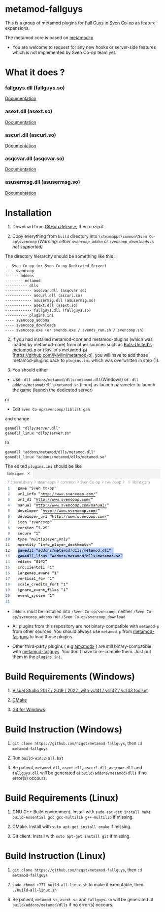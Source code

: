 # metamod-fallguys

This is a group of metamod plugins for [Fall Guys in Sven Co-op](https://github.com/hzqst/sven-fallguys) as feature expansions.

The metamod core is based on [metamod-p](https://github.com/Bots-United/metamod-p)

* You are welcome to request for any new hooks or server-side features which is not implemented by Sven Co-op team yet.

# What it does ?

### fallguys.dll (fallguys.so)

[Documentation](README_FALLGUYS.md)

### asext.dll (asext.so)

[Documentation](README_ASEXT.md)

### ascurl.dll (ascurl.so)

[Documentation](README_ASCURL.md)

### asqcvar.dll (asqcvar.so)

[Documentation](README_ASQCVAR.md)

### asusermsg.dll (asusermsg.so)

[Documentation](README_ASUSERMSG.md)

# Installation

1. Download from [GitHub Release](https://github.com/hzqst/metamod-fallguys/releases), then unzip it.

1. Copy everything from `build` directory into `\steamapps\common\Sven Co-op\svencoop` *(Warning: either `svencoop_addon` or `svencoop_downloads` is not supported)*

The directory hierarchy should be something like this :
```
-- Sven Co-op (or Sven Co-op Dedicated Server)
---- svencoop
------ addons
-------- metamod
---------- dlls
------------ asqcvar.dll (asqcvar.so)
------------ ascurl.dll (ascurl.so)
------------ asusermsg.dll (asusermsg.so)
------------ asext.dll (asext.so)
------------ fallguys.dll (fallguys.so)
---------- plugins.ini
---- svencoop_addons
---- svencoop_downloads
---- svencoop.exe (or svends.exe / svends_run.sh / svencoop.sh)
```

2. If you had installed metamod-core and metamod-plugins (which was loaded by metamod-core) from other sources such as [Bots-United's metamod-p](https://github.com/Bots-United/metamod-p) or (jkivilin's metamod-p)[https://github.com/jkivilin/metamod-p], you will have to add those metamod-plugins back to `plugins.ini` which was overwritten in step (1).

3. You should either 

* Use `-dll addons/metamod/dlls/metamod.dll`(Windows) or `-dll addons/metamod/dlls/metamod.so` (linux) as launch parameter to launch the game (launch the dedicated server)

or

* Edit `Sven Co-op/svencoop/liblist.gam`

and change

```
gamedll "dlls/server.dll"
gamedll_linux "dlls/server.so"
```

to
 
```
gamedll "addons/metamod/dlls/metamod.dll"
gamedll_linux "addons/metamod/dlls/metamod.so"
```

The edited `plugins.ini` should be like ![](/img/1.png)

* `addons` must be installed into `/Sven Co-op/svencoop`, neither `/Sven Co-op/svencoop_addons` nor `/Sven Co-op/svencoop_download`

* All plugins from this repository are not binary-compatible with `metamod-p` from other sources. You should always use `metamod-p` from [metamod-fallguys](https://github.com/hzqst/metamod-fallguys/tree/main/metamod) to load those plugins.

* Other third-party plugins ( e.g [amxmodx](https://github.com/alliedmodders/amxmodx) ) are still binary-compatible with [metamod-fallguys](https://github.com/hzqst/metamod-fallguys/tree/main/metamod). You don't have to re-compile them. Just put them in the `plugins.ini`.

# Build Requirements (Windows)

1. [Visual Studio 2017 / 2019 / 2022, with vc141 / vc142 / vc143 toolset](https://visualstudio.microsoft.com/)

2. [CMake](https://cmake.org/download/)

3. [Git for Windows](https://gitforwindows.org/)

# Build Instruction (Windows)

1. `git clone https://github.com/hzqst/metamod-fallguys`, then `cd metamod-fallguys`

2. Run `build-win32-all.bat`

3. Be patient, `metamod.dll`, `asext.dll`, `ascurl.dll`, `asqcvar.dll` and `fallguys.dll` will be generated at `build/addons/metamod/dlls` if no error(s) occours.

# Build Requirements (Linux)

1. GNU C++ Build environment. Install with `sudo apt-get install make build-essential gcc gcc-multilib g++-multilib` if missing.

2. CMake. Install with `suto apt-get install cmake` if missing.

3. Git client. Install with `suto apt-get install git` if missing.

# Build Instruction (Linux)

1. `git clone https://github.com/hzqst/metamod-fallguys`, then `cd metamod-fallguys`

2. `sudo chmod +777 build-all-linux.sh` to make it executable, then `./build-all-linux.sh`

3. Be patient, `metamod.so`, `asext.so` and `fallguys.so` will be generated at `build/addons/metamod/dlls` if no error(s) occours.
